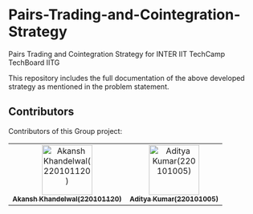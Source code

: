# Pairs-Trading-and-Cointegration-Strategy
Pairs Trading and Cointegration Strategy for INTER IIT TechCamp TechBoard IITG

This repository includes the full documentation of the above developed strategy as mentioned in the problem statement.

## Contributors
Contributors of this Group project:

<table>
  <tbody>
    <tr>
      <td align="center"><a href="https://github.com/AkanshKh"><img src="https://avatars.githubusercontent.com/u/128902296?v=4" width="100px;" alt="Akansh Khandelwal(220101120)"/><br /><sub><b>Akansh Khandelwal(220101120)</b></sub>
      </td>
      <td align="center"><a href="https://github.com/adi2003"><img src="https://avatars.githubusercontent.com/u/37330227?v=4" width="100px;" alt="Aditya Kumar(220101005)"/><br /><sub><b>Aditya Kumar(220101005)</b></sub>
      </td>
    </tr>
  </tbody>
  <tfoot>

  </tfoot>
</table>
